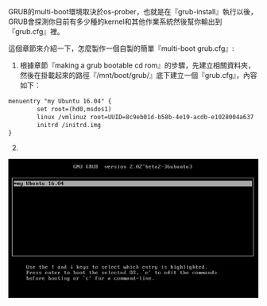 GRUB的multi-boot環境取決於os-prober，也就是在『grub-install』執行以後，GRUB會探測你目前有多少種的kernel和其他作業系統然後幫你輸出到『grub.cfg』裡。

這個章節來介紹一下，怎麼製作一個自製的簡單『multi-boot grub.cfg』:

1. 根據章節『making a grub bootable cd rom』的步驟，先建立相關資料夾，然後在掛載起來的路徑『/mnt/boot/grub/』底下建立一個『grub.cfg』，內容如下：

```
menuentry "my Ubuntu 16.04" {
        set root=(hd0,msdos1)
        linux /vmlinuz root=UUID=8c9eb01d-b58b-4e19-acdb-e1028004a637
        initrd /initrd.img
}

```

2. 


![](Imgs/Config/config004.png)



